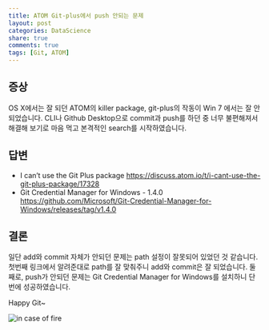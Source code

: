 ```yaml
---
title: ATOM Git-plus에서 push 안되는 문제
layout: post
categories: DataScience
share: true
comments: true
tags: [Git, ATOM]
---
```


## 증상
OS X에서는 잘 되던 ATOM의 killer package, git-plus의 작동이 Win 7 에서는 잘 안되었습니다. CLI나 Github Desktop으로 commit과 push를 하던 중 너무 불편해져서 해결해 보기로 마음 먹고 본격적인 search를 시작하였습니다.

## 답변
* I can’t use the Git Plus package https://discuss.atom.io/t/i-cant-use-the-git-plus-package/17328
* Git Credential Manager for Windows - 1.4.0 https://github.com/Microsoft/Git-Credential-Manager-for-Windows/releases/tag/v1.4.0

## 결론
일단 add와 commit 자체가 안되던 문제는 path 설정이 잘못되어 있었던 것 같습니다. 첫번째 링크에서 알려준대로 path를 잘 맞춰주니 add와 commit은 잘 되었습니다. 둘째로, push가 안되던 문제는 Git Credential Manager for Windows를 설치하니 단번에 성공하였습니다.

Happy Git~

![in case of fire](https://hikaruzone.files.wordpress.com/2015/10/in-case-of-fire-1-git-commit-2-git-push-3-leave-building2.png?w=1200)
